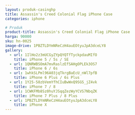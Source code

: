 ```yaml
---
layout: produk-casinghp
title: Assassin's Creed Colonial Flag iPhone Case
categories: iphone

# Produk
product-title: Assassin's Creed Colonial Flag iPhone Case
harga: 90000
sku: hn-0025
image-drive: 1PBZTLDYmNReCzH4auEOtyuJpA3dceLY8
gallery:
  - url: 1IlHo2z3mUCGyZYpQYQTfTyckpdauMIfO
    title: iPhone 5 / 5s / SE
  - url: 1QNRWBSOmA7mvRaslzEfSAHgOPLEk3OS7
    title: iPhone 6 / 6s
  - url: 1whkSLPml96A03jqTkrgBaEcU_nWl7pfB
    title: iPhone 6 Plus / 6s Plus
  - url: 1Y25-58zbVemYfhCIuBwWxQ9SGS_jZ4vk
    title: iPhone 7 / 8
  - url: 1CWKFMb8Sz0huYJSqqZezWyYCVS7NbqZK
    title: iPhone 7 Plus / 8 Plus
  - url: 1PBZTLDYmNReCzH4auEOtyuJpA3dceLY8
    title: iPhone X
---
```

